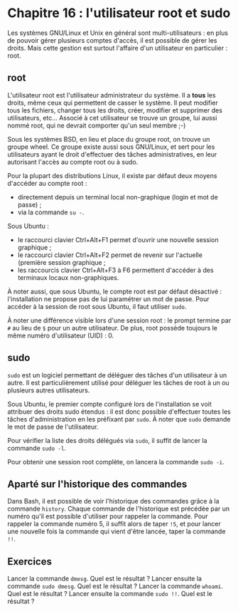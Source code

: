 # Chapitre 16 : l'utilisateur root et sudo

Les systèmes GNU/Linux et Unix en général sont multi-utilisateurs : en plus de 
pouvoir gérer plusieurs comptes d'accès, il est possible de gérer les droits.
Mais cette gestion est surtout l'affaire d'un utilisateur en particulier :
root.

## root

L'utilisateur root est l'utilisateur administrateur du système. Il a **tous**
les droits, même ceux qui permettent de casser le système. Il peut modifier
tous les fichiers, changer tous les droits, créer, modifier et supprimer des
utilisateurs, etc... Associé à cet utilisateur se trouve un groupe, lui aussi
nommé root, qui ne devrait comporter qu'un seul membre ;-)

Sous les systèmes BSD, en lieu et place du groupe root, on trouve un groupe
wheel. Ce groupe existe aussi sous GNU/Linux, et sert pour les utilisateurs
ayant le droit d'effectuer des tâches administratives, en leur autorisant
l'accès au compte root ou à sudo.

Pour la plupart des distributions Linux, il existe par défaut deux moyens
d'accéder au compte root :

* directement depuis un terminal local non-graphique (login et mot de passe) ;
* via la commande `su -`.

Sous Ubuntu :

* le raccourci clavier Ctrl+Alt+F1 permet d'ouvrir une nouvelle session
  graphique ;
* le raccourci clavier Ctrl+Alt+F2 permet de revenir sur l'actuelle (première
  session graphique ;
* les raccourcis clavier Ctrl+Alt+F3 à F6 permettent d'accéder à des terminaux
  locaux non-graphiques.

À noter aussi, que sous Ubuntu, le compte root est par défaut désactivé : 
l'installation ne propose pas de lui paramétrer un mot de passe. Pour accéder à
la session de root sous Ubuntu, il faut utiliser `sudo`.

À noter une différence visible lors d'une session root : le prompt termine par
`#` au lieu de `$` pour un autre utilisateur. De plus, root possède toujours le
même numéro d'utilisateur (UID) : 0.

## sudo

`sudo` est un logiciel permettant de déléguer des tâches d'un utilisateur à un
autre. Il est particulièrement utilisé pour déléguer les tâches de root à un ou
plusieurs autres utilisateurs.

Sous Ubuntu, le premier compte configuré lors de l'installation se voit
attribuer des droits sudo étendus : il est donc possible d'effectuer toutes les
tâches d'administration en les préfixant par `sudo`. À noter que `sudo` demande
le mot de passe de l'utilisateur.

Pour vérifier la liste des droits délégués via `sudo`, il suffit de lancer la 
commande `sudo -l`.

Pour obtenir une session root complète, on lancera la commande `sudo -i`.

## Aparté sur l'historique des commandes

Dans Bash, il est possible de voir l'historique des commandes grâce à la
commande `history`. Chaque commande de l'historique est précédée par un numéro
qu'il est possible d'utiliser pour rappeler la commande. Pour rappeler la
commande numéro 5, il suffit alors de taper `!5`, et pour lancer une nouvelle
fois la commande qui vient d'être lancée, taper la commande `!!`.


## Exercices

Lancer la commande `dmesg`. Quel est le résultat ?
Lancer ensuite la commande `sudo dmesg`. Quel est le résultat ?
Lancer la commande `whoami`. Quel est le résultat ?
Lancer ensuite la commande `sudo !!`. Quel est le résultat ?
